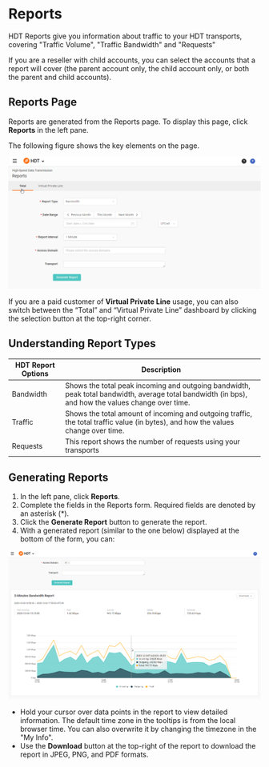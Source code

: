 # Reports

HDT Reports give you information about traffic to your HDT transports, covering "Traffic Volume", "Traffic Bandwidth" and "Requests"

If you are a reseller with child accounts, you can select the accounts that a report will cover (the parent account only, the child account only, or both the parent and child accounts).

## Reports Page

Reports are generated from the Reports page. To display this page, click **Reports** in the left pane.

The following figure shows the key elements on the page.

![null](</docs/resources/images/reports/reports.png>)

If you are a paid customer of **Virtual Private Line** usage, you can also switch between the “Total” and “Virtual Private Line” dashboard by clicking the selection button at the top-right corner.

## Understanding Report Types

| **HDT Report Options**   | **Description**                               |
| -------------------------|-----------------------------------------------|
| Bandwidth                | Shows the total peak incoming and outgoing bandwidth, peak total bandwidth, average total bandwidth (in bps), and how the values change over time.|
| Traffic                  | Shows the total amount of incoming and outgoing traffic, the total traffic value (in bytes), and how the values change over time.|
| Requests                 | This report shows the number of requests using your transports|




## Generating Reports

1. In the left pane, click **Reports**.
2. Complete the fields in the Reports form. Required fields are denoted by an asterisk (\*).
3. Click the **Generate Report** button to generate the report.
4. With a generated report (similar to the one below) displayed at the bottom of the form, you can:

![null](</docs/resources/images/reports/reports-generated.png>)

  - Hold your cursor over data points in the report to view detailed information. The default time zone in the tooltips is from the local browser time. You can also overwrite it by changing the timezone in the "My Info".
  - Use the <strong>Download</strong> button at the top-right of the report to download the report in JPEG, PNG, and PDF formats.

